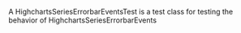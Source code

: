 A HighchartsSeriesErrorbarEventsTest is a test class for testing the behavior of HighchartsSeriesErrorbarEvents
